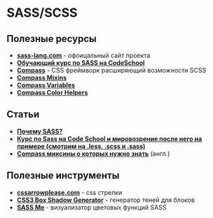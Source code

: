 SASS/SCSS
=========

## Полезные ресурсы
* **[sass-lang.com](http://sass-lang.com/)** - офоицальный сайт проекта
* **[Обучающий курс по SASS на CodeSchool](https://www.codeschool.com/courses/assembling-sass)**
* **[Compass](http://compass-style.org/)** - CSS фреймворк расширяющий возможности SCSS
* **[Compass Mixins](http://compass-style.org/index/mixins/)**
* **[Compass Variables](http://compass-style.org/index/variables/)**
* **[Compass Color Helpers](http://compass-style.org/reference/compass/helpers/colors/)**

## Статьи
* **[Почему SASS?](http://frontender.info/why-sass/)**
* **[Курс по Sass на Code School и мировозрение после него на примере (смотрим на .less, .scss и .sass)](http://habrahabr.ru/post/164795/)**
* **[Compass миксины о которых нужно знать](http://iamsteve.me/blog/entry/compass_mixins_you_should_know_about)** (англ.)

## Полезные инструменты
* **[cssarrowplease.com](http://cssarrowplease.com/)** - css стрелки
* **[CSS3 Box Shadow Generator](http://css3gen.com/box-shadow/)** - генератор теней для блоков
* **[SASS Me](http://sassme.arc90.com/)** - визуализатор цветовых функций SASS
